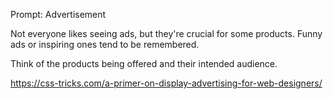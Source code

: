 Prompt: Advertisement

Not everyone likes seeing ads, but they're crucial for some products. Funny ads or inspiring ones tend to be remembered.

Think of the products being offered and their intended audience.

https://css-tricks.com/a-primer-on-display-advertising-for-web-designers/
